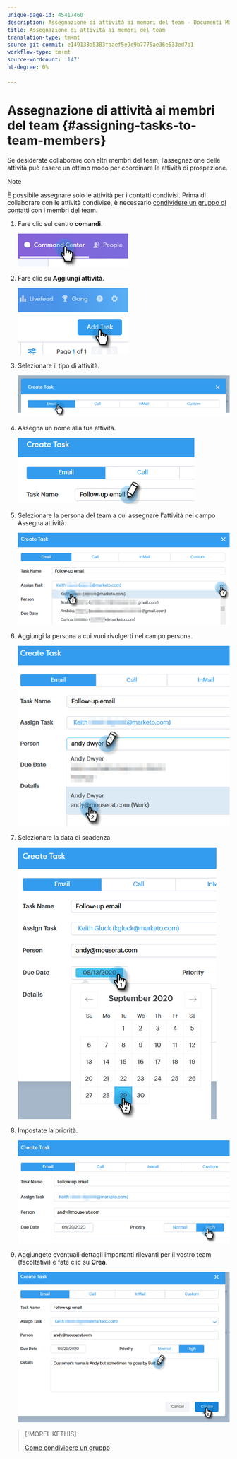 ```yaml
---
unique-page-id: 45417460
description: Assegnazione di attività ai membri del team - Documenti Marketo - Documentazione prodotto
title: Assegnazione di attività ai membri del team
translation-type: tm+mt
source-git-commit: e149133a5383faaef5e9c9b7775ae36e633ed7b1
workflow-type: tm+mt
source-wordcount: '147'
ht-degree: 0%

---
```



# Assegnazione di attività ai membri del team {#assigning-tasks-to-team-members}

Se desiderate collaborare con altri membri del team, l’assegnazione delle attività può essere un ottimo modo per coordinare le attività di prospezione.

>[!NOTE]
>
>È possibile assegnare solo le attività per i contatti condivisi. Prima di collaborare con le attività condivise, è necessario [condividere un gruppo di contatti](http://docs.marketo.com/x/fwDb) con i membri del team.

1. Fare clic sul centro **comandi**.

   ![](assets/one-1.png)

1. Fare clic su **Aggiungi attività**.

   ![](assets/two-1.png)

1. Selezionare il tipo di attività.

   ![](assets/three-1.png)

1. Assegna un nome alla tua attività.

   ![](assets/four-1.png)

1. Selezionare la persona del team a cui assegnare l&#39;attività nel campo Assegna attività.

   ![](assets/five.png)

1. Aggiungi la persona a cui vuoi rivolgerti nel campo persona.

   ![](assets/six.png)

1. Selezionare la data di scadenza.

   ![](assets/seven.png)

1. Impostate la priorità.

   ![](assets/eight.png)

1. Aggiungete eventuali dettagli importanti rilevanti per il vostro team (facoltativi) e fate clic su **Crea**.

   ![](assets/nine.png)

>[!MORELIKETHIS]
>
>[Come condividere un gruppo](http://docs.marketo.com/x/fwDb)

